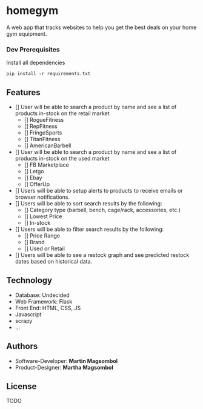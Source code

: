 # homegym

A web app that tracks websites to help you get the best deals on your home gym equipment. 

### Dev Prerequisites

Install all dependencies
```
pip install -r requirements.txt
```

## Features

- [] User will be able to search a product by name and see a list of products in-stock on the retail market
  - [] RogueFitness
  - [] RepFitness
  - [] FringeSports
  - [] TitanFitness
  - [] AmericanBarbell
- [] User will be able to search a product by name and see a list of products in-stock on the used market
  - [] FB Marketplace
  - [] Letgo
  - [] Ebay
  - [] OfferUp
- [] Users will be able to setup alerts to products to receive emails or browser notifications.
- [] Users will be able to sort search results by the following:
  - [] Category type (barbell, bench, cage/rack, accessories, etc.)
  - [] Lowest Price
  - [] In-stock
- [] Users will be able to filter search results by the following:
  - [] Price Range
  - [] Brand
  - [] Used or Retail
- [] Users will be able to see a restock graph and see predicted restock dates based on historical data.

## Technology

* Database: Undecided
* Web Framework: Flask
* Front End: HTML, CSS, JS
* Javascript
* scrapy
* ...

## Authors

* Software-Developer: **Martin Magsombol**
* Product-Designer: **Martha Magsombol**

## License

TODO




